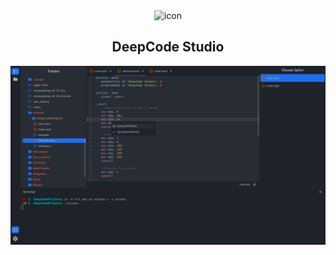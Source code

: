 <div align="center" class="tip" markdown="1" style>

<img src="https://github.com/Daniel0110000/DeepCodeStudio/blob/master/ic_launcher.png" alt="icon" width="100" height="100">

<h2>DeepCode Studio</h2>

![screenshot](images/screenshot.png)
